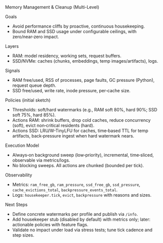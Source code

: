 Memory Management & Cleanup (Multi-Level)

Goals
- Avoid performance cliffs by proactive, continuous housekeeping.
- Bound RAM and SSD usage under configurable ceilings, with zero/near‑zero impact.

Layers
- RAM: model residency, working sets, request buffers.
- SSD/NVMe: caches (chunks, embeddings, temp images/artifacts), logs.

Signals
- RAM free/used, RSS of processes, page faults, GC pressure (Python), request queue depth.
- SSD free/used, write rate, inode pressure, per‑cache size.

Policies (initial sketch)
- Thresholds: soft/hard watermarks (e.g., RAM soft 80%, hard 90%; SSD soft 75%, hard 85%).
- Actions RAM: shrink buffers, drop cold caches, reduce concurrency (soft), evict non‑critical residents (hard).
- Actions SSD: LRU/W-TinyLFU for caches, time‑based TTL for temp artifacts, back‑pressure ingest when hard watermark nears.

Execution Model
- Always‑on background sweep (low‑priority), incremental, time‑sliced, observable via metrics/logs.
- No blocking sweeps. All actions are chunked (bounded per tick).

Observability
- Metrics: `ram_free_gb`, `ram_pressure`, `ssd_free_gb`, `ssd_pressure`, `cache_evictions_total`, `backpressure_events_total`.
- Logs: `housekeeper.tick`, `evict`, `backpressure` with reasons and sizes.

Next Steps
- Define concrete watermarks per profile and publish via `/info`.
- Add housekeeper stub (disabled by default) with metrics only; later: actionable policies with feature flags.
- Validate no impact under load via stress tests; tune tick cadence and step sizes.

